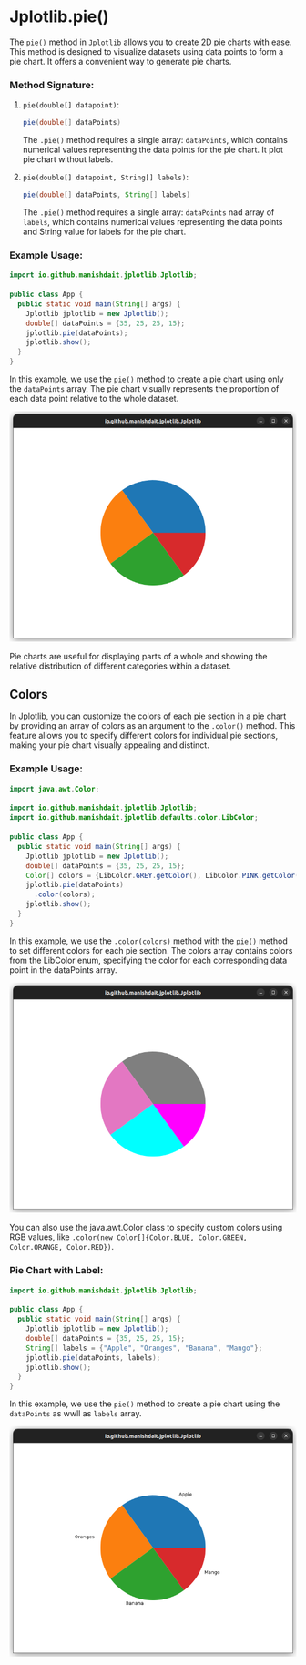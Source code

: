 # Jplotlib.pie()

The `pie()` method in `Jplotlib` allows you to create 2D pie charts with ease. This method is designed to visualize datasets using data points to form a pie chart. It offers a convenient way to generate pie charts.

### Method Signature:

1. `pie(double[] datapoint)`:

    ```java
    pie(double[] dataPoints)
    ```
   The `.pie()` method requires a single array: `dataPoints`, which contains numerical values representing the data points for the pie chart. It plot pie chart without labels.

2. `pie(double[] datapoint, String[] labels)`:
    ```java
    pie(double[] dataPoints, String[] labels)
    ```
   The `.pie()` method requires a single array: `dataPoints` nad array of `labels`, which contains numerical values representing the data points and String value for labels for the pie chart.


### Example Usage:

```java
import io.github.manishdait.jplotlib.Jplotlib;

public class App {
  public static void main(String[] args) {
    Jplotlib jplotlib = new Jplotlib();
    double[] dataPoints = {35, 25, 25, 15};
    jplotlib.pie(dataPoints);
    jplotlib.show();
  }
}
```
In this example, we use the `pie()` method to create a pie chart using only the `dataPoints` array. The pie chart visually represents the proportion of each data point relative to the whole dataset.

<img src="assets/pie/pie_EG1.png" alt="pie_eg1.png" width="620px">

Pie charts are useful for displaying parts of a whole and showing the relative distribution of different categories within a dataset.


## Colors

In Jplotlib, you can customize the colors of each pie section in a pie chart by providing an array of colors as an argument to the `.color()` method. This feature allows you to specify different colors for individual pie sections, making your pie chart visually appealing and distinct.

### Example Usage:

```java
import java.awt.Color;

import io.github.manishdait.jplotlib.Jplotlib;
import io.github.manishdait.jplotlib.defaults.color.LibColor;

public class App {
  public static void main(String[] args) {
    Jplotlib jplotlib = new Jplotlib();
    double[] dataPoints = {35, 25, 25, 15};
    Color[] colors = {LibColor.GREY.getColor(), LibColor.PINK.getColor(), Color.CYAN, Color.MAGENTA};
    jplotlib.pie(dataPoints)
      .color(colors);
    jplotlib.show();
  }
}
```

In this example, we use the `.color(colors)` method with the `pie()` method to set different colors for each pie section. The colors array contains colors from the LibColor enum, specifying the color for each corresponding data point in the dataPoints array.

<img src="assets/pie/pie_EG2.png" alt="pie_eg2.png" width="620px">

You can also use the java.awt.Color class to specify custom colors using RGB values, like `.color(new Color[]{Color.BLUE, Color.GREEN, Color.ORANGE, Color.RED})`.

### Pie Chart with Label:

```java
import io.github.manishdait.jplotlib.Jplotlib;

public class App {
  public static void main(String[] args) {
    Jplotlib jplotlib = new Jplotlib();
    double[] dataPoints = {35, 25, 25, 15};
    String[] labels = {"Apple", "Oranges", "Banana", "Mango"};
    jplotlib.pie(dataPoints, labels);
    jplotlib.show();
  }
}
```
In this example, we use the `pie()` method to create a pie chart using the `dataPoints` as wwll as `labels` array.

<img src="assets/pie/pie.EG3.png" alt="pie_eg3.png" width="620px">